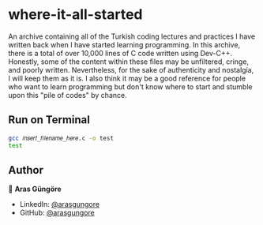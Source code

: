 # where-it-all-started

An archive containing all of the Turkish coding lectures and practices I have written back when I have started learning programming. In this archive, there is a total of over 10,000 lines of C code written using Dev-C++. Honestly, some of the content within these files may be unfiltered, cringe, and poorly written. Nevertheless, for the sake of authenticity and nostalgia, I will keep them as it is. I also think it may be a good reference for people who want to learn programming but don't know where to start and stumble upon this "pile of codes" by chance.



## Run on Terminal

```sh
gcc 𝑖𝑛𝑠𝑒𝑟𝑡_𝑓𝑖𝑙𝑒𝑛𝑎𝑚𝑒_ℎ𝑒𝑟𝑒.c -o test
test
```



## Author

👤 **Aras Güngöre**

* LinkedIn: [@arasgungore](https://www.linkedin.com/in/arasgungore)
* GitHub: [@arasgungore](https://github.com/arasgungore)
